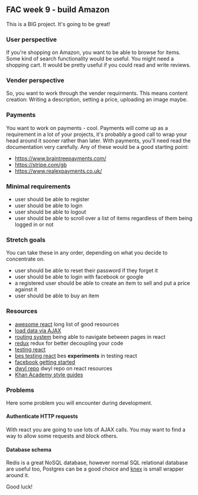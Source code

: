 ## FAC week 9 - build Amazon

This is a BIG project. It's going to be great!

### User perspective
If you're shopping on Amazon, you want to be able to browse for items. Some kind of search functionality would be useful. You might need a shopping cart. It would be pretty useful if you could read and write reviews.

### Vender perspective
So, you want to work through the vender requirments. This means content creation: Writing a description, setting a price, uploading an image maybe.

### Payments
You want to work on payments - cool. Payments will come up as a requirement in a lot of your projects, it's probably a good call to wrap your head around it sooner rather than later. With payments, you'll need read the documentation very carefully.
Any of these would be a good starting point:
- https://www.braintreepayments.com/
- https://stripe.com/gb
- https://www.realexpayments.co.uk/

### Minimal requirements
- user should be able to register
- user should be able to login
- user should be able to logout
- user should be able to scroll over a list of items regardless of them being logged in or not

### Stretch goals
You can take these in any order, depending on what you decide to concentrate on.
- user should be able to reset their password if they forget it
- user should be able to login with facebook or google
- a registered user should be able to create an item to sell and put a price against it
- user should be able to buy an item

### Resources
- [awesome react](https://github.com/enaqx/awesome-react) long list of good resources
- [load data via AJAX](https://facebook.github.io/react/tips/initial-ajax.html)
- [routing system](https://github.com/reactjs/react-router) being able to navigate between pages in react
- [redux](http://redux.js.org/) redux for better decoupling your code
- [testing react](https://facebook.github.io/react/docs/test-utils.html)
- [bes testing react](https://github.com/besarthoxhaj/testing-react) bes **experiments** in testing react
- [facebook getting started](https://facebook.github.io/react/docs/getting-started.html)
- [dwyl repo](https://github.com/dwyl/learn-react) dwyl repo on react resources
- [Khan Academy style guides](https://github.com/Khan/style-guides)

### Problems
Here some problem you will encounter during development. 

#### Authenticate HTTP requests
With react you are going to use lots of AJAX calls. You may want to find a way to allow some requests and block others.

#### Database schema
Redis is a great NoSQL database, however normal SQL relational database are useful too, Postgres can be a good choice and [knex](https://github.com/tgriesser/knex) is small wrapper around it.

Good luck!
